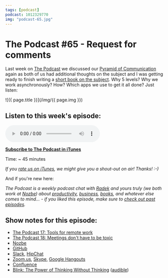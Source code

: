 ```yaml
---
tags: [podcast]
podcast: 1012329770
img: "podcast-65.jpg"
---
```


# The Podcast #65 - Request for comments

Last week on [The Podcast][p] we discussed our [Pyramid of Communication](https://sliwinski.com/communication-pyramid) again as both of us had additional thoughts on the subject and I was getting ready to finish writing a [short book on the subject](https://sliwinski.com/apps). Why 5 levels? Why we work asynchronously? How? Which apps we use to get it all done? Just listen:

<!--More-->

![{{ page.title }}](/img/{{ page.img }})

## Listen to this week's episode:

<audio controls>
<source src="https://files.nozbe.com/podcast/065.mp3" type="audio/mpeg">
</audio>

**[Subscribe to The Podcast in iTunes][i]**

Time: ~ 45 minutes

*If you [rate us on iTunes][i], we might give you a shout-out on air! Thanks! :-)*

And if you're new here:

*The Podcast is a weekly podcast chat with [Radek][r] and yours truly (we both work at [Nozbe][n]) about [productivity](/productivity), [business](/business), [books](/books), and whatever else comes to mind… - if you liked this episode, make sure to [check out past episodes](/podcast).*

## Show notes for this episode:

  * [The Podcast 17: Tools for remote work](/podcast-17)
  * [The Podcast 18: Meetings don't have to be toxic](/podcast-18)
  * [Nozbe](https://nozbe.com/)
  * [GitHub](https://github.com/)
  * [Slack](https://slack.com/), [HipChat](https://www.hipchat.com/) 
  * [Zoom.us](https://zoom.us/), [Skype](https://www.skype.com/), [Google Hangouts](https://hangouts.google.com/) 
  * [Confluence](https://www.atlassian.com/software/confluence)
  * [Blink: The Power of Thinking Without Thinking](https://www.amazon.com/Blink-Power-Thinking-Without/dp/0316010669/) ([audible](http://www.audible.com/pd/Science-Technology/Blink-Audiobook/B002VAEK3K/))

[e]: /podcast-65

[p]: /podcast
[n]: https://nozbe.com/?a=mike
[r]: https://michael.gratis/radex
[i]: https://michael.gratis/thepodcast